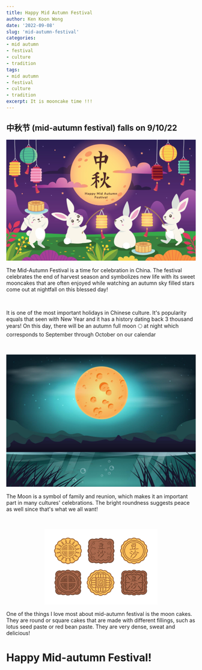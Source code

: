 ```yaml
---
title: Happy Mid Autumn Festival
author: Ken Koon Wong
date: '2022-09-08'
slug: 'mid-autumn-festival'
categories: 
- mid autumn
- festival
- culture
- tradition
tags: 
- mid autumn
- festival
- culture
- tradition
excerpt: It is mooncake time !!!
---
```


## 中秋节 (mid-autumn festival) falls on 9/10/22

![](midautumn.jpg)
<br> 

The Mid-Autumn Festival is a time for celebration in China. The festival celebrates the end of harvest season and symbolizes new life with its sweet mooncakes that are often enjoyed while watching an autumn sky filled stars come out at nightfall on this blessed day! 

<br>

It is one of the most important holidays in Chinese culture. It's popularity equals that seen with New Year and it has a history dating back 3 thousand years! On this day, there will be an autumn full moon 🌕 at night which corresponds to September through October on our calendar

<br>

![](moon.jpg)
<br>

The Moon is a symbol of family and reunion, which makes it an important part in many cultures' celebrations. The bright roundness suggests peace as well since that's what we all want!

<br>

<p align="center">
  <img width="300" height="200" src="mooncake.jpg">
</p>

One of the things I love most about mid-autumn festival is the moon cakes. They are round or square cakes that are made with different fillings, such as lotus seed paste or red bean paste. They are very dense, sweat and delicious!

# Happy Mid-autumn Festival!
